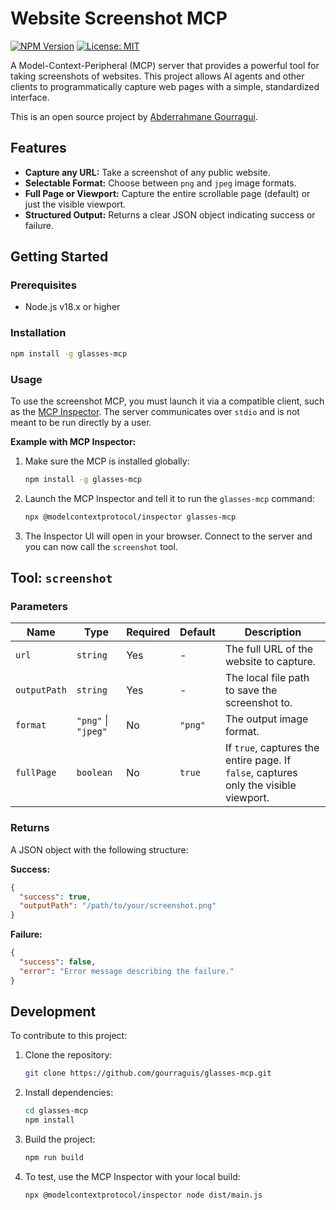 # Website Screenshot MCP

[![NPM Version](https://img.shields.io/npm/v/glasses-mcp?style=flat-square)](https://www.npmjs.com/package/glasses-mcp)
[![License: MIT](https://img.shields.io/badge/License-MIT-yellow.svg?style=flat-square)](https://opensource.org/licenses/MIT)

A Model-Context-Peripheral (MCP) server that provides a powerful tool for taking screenshots of websites. This project allows AI agents and other clients to programmatically capture web pages with a simple, standardized interface.

This is an open source project by [Abderrahmane Gourragui](https://github.com/gourraguis).

## Features

*   **Capture any URL:** Take a screenshot of any public website.
*   **Selectable Format:** Choose between `png` and `jpeg` image formats.
*   **Full Page or Viewport:** Capture the entire scrollable page (default) or just the visible viewport.
*   **Structured Output:** Returns a clear JSON object indicating success or failure.

## Getting Started

### Prerequisites

*   Node.js v18.x or higher

### Installation

```bash
npm install -g glasses-mcp
```

### Usage

To use the screenshot MCP, you must launch it via a compatible client, such as the [MCP Inspector](https://github.com/modelcontextprotocol/inspector). The server communicates over `stdio` and is not meant to be run directly by a user.

**Example with MCP Inspector:**

1.  Make sure the MCP is installed globally:
    ```bash
    npm install -g glasses-mcp
    ```
2.  Launch the MCP Inspector and tell it to run the `glasses-mcp` command:
    ```bash
    npx @modelcontextprotocol/inspector glasses-mcp
    ```
3.  The Inspector UI will open in your browser. Connect to the server and you can now call the `screenshot` tool.

## Tool: `screenshot`

### Parameters

| Name         | Type                     | Required | Default | Description                                           |
|--------------|--------------------------|----------|---------|-------------------------------------------------------|
| `url`        | `string`                 | Yes      | -       | The full URL of the website to capture.               |
| `outputPath` | `string`                 | Yes      | -       | The local file path to save the screenshot to.        |
| `format`     | `"png"` \| `"jpeg"`      | No       | `"png"` | The output image format.                              |
| `fullPage`   | `boolean`                | No       | `true`  | If `true`, captures the entire page. If `false`, captures only the visible viewport. |

### Returns

A JSON object with the following structure:

**Success:**
```json
{
  "success": true,
  "outputPath": "/path/to/your/screenshot.png"
}
```

**Failure:**
```json
{
  "success": false,
  "error": "Error message describing the failure."
}
```

## Development

To contribute to this project:

1.  Clone the repository:
    ```bash
    git clone https://github.com/gourraguis/glasses-mcp.git
    ```
2.  Install dependencies:
    ```bash
    cd glasses-mcp
    npm install
    ```
3.  Build the project:
    ```bash
    npm run build
    ```
4.  To test, use the MCP Inspector with your local build:
    ```bash
    npx @modelcontextprotocol/inspector node dist/main.js
    ```